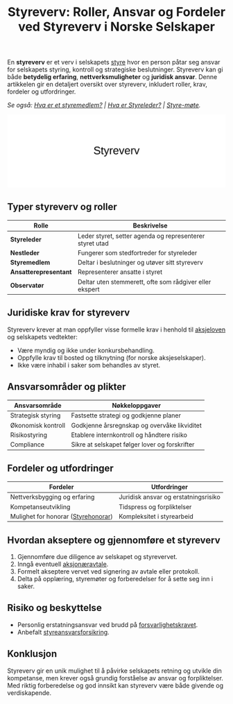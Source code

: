 ﻿---
title: "Styreverv: Roller, Ansvar og Fordeler ved Styreverv i Norske Selskaper"
seoTitle: "Styreverv: Roller, Ansvar og Fordeler ved Styreverv i Norske Selskaper"
description: 'En **styreverv** er et verv i selskapets [styre](/blogs/regnskap/hva-er-styre "Hva er Styre? Ansvar, Rolle og Oppgaver i Aksjeselskap") hvor en person påtar se...'
---

En **styreverv** er et verv i selskapets [styre](/blogs/regnskap/hva-er-styre "Hva er Styre? Ansvar, Rolle og Oppgaver i Aksjeselskap") hvor en person påtar seg ansvar for selskapets styring, kontroll og strategiske beslutninger. Styreverv kan gi både **betydelig erfaring**, **nettverksmuligheter** og **juridisk ansvar**. Denne artikkelen gir en detaljert oversikt over styreverv, inkludert roller, krav, fordeler og utfordringer.

*Se også: [Hva er et styremedlem?](/blogs/regnskap/hva-er-et-styremedlem "Hva er et styremedlem? En Komplett Guide til Styremedlemmets Rolle og Ansvar") | [Hva er Styreleder?](/blogs/regnskap/styreleder "Hva er Styreleder? Styrets Lederrolle i Norske Aksjeselskaper") | [Styre-møte](/blogs/regnskap/hva-er-et-styremote "Hva er et styremøte? Guide til Møter, Protokoller og Prosess").*

![Styreverv](styreverv.svg)

## Typer styreverv og roller

| Rolle                | Beskrivelse                                                          |
|----------------------|----------------------------------------------------------------------|
| **Styreleder**       | Leder styret, setter agenda og representerer styret utad              |
| **Nestleder**        | Fungerer som stedfortreder for styreleder                            |
| **Styremedlem**      | Deltar i beslutninger og utøver sitt styreverv                       |
| **Ansatterepresentant** | Representerer ansatte i styret                                       |
| **Observatør**       | Deltar uten stemmerett, ofte som rådgiver eller ekspert               |

## Juridiske krav for styreverv

Styreverv krever at man oppfyller visse formelle krav i henhold til [aksjeloven](/blogs/regnskap/hva-er-aksjeloven "Hva er Aksjeloven? Regler for Aksjeselskaper i Norge") og selskapets vedtekter:

- Være myndig og ikke under konkursbehandling.
- Oppfylle krav til bosted og tilknytning (for norske aksjeselskaper).
- Ikke være inhabil i saker som behandles av styret.

## Ansvarsområder og plikter

| Ansvarsområde      | Nøkkeloppgaver                                                      |
|--------------------|----------------------------------------------------------------------|
| Strategisk styring | Fastsette strategi og godkjenne planer                               |
| Økonomisk kontroll | Godkjenne årsregnskap og overvåke likviditet                         |
| Risikostyring      | Etablere internkontroll og håndtere risiko                           |
| Compliance         | Sikre at selskapet følger lover og forskrifter                       |

## Fordeler og utfordringer

| Fordeler                                                       | Utfordringer                                             |
|----------------------------------------------------------------|----------------------------------------------------------|
| Nettverksbygging og erfaring                                   | Juridisk ansvar og erstatningsrisiko                     |
| Kompetanseutvikling                                          | Tidspress og forpliktelser                               |
| Mulighet for honorar ([Styrehonorar](/blogs/regnskap/styrehonorar "Hva er Styrehonorar? Guide til Styremedlemsvederlag")) | Kompleksitet i styrearbeid                              |

## Hvordan akseptere og gjennomføre et styreverv

1. Gjennomføre due diligence av selskapet og styrevervet.
2. Inngå eventuell [aksjonæravtale](/blogs/regnskap/aksjonaeravtale "Hva er en Aksjonæravtale? En Omfattende Guide til Aksjonæravtaler i Norge").
3. Formelt akseptere vervet ved signering av avtale eller protokoll.
4. Delta på opplæring, styremøter og forberedelser for å sette seg inn i saker.

## Risiko og beskyttelse

- Personlig erstatningsansvar ved brudd på [forsvarlighetskravet](/blogs/regnskap/hva-er-forsvarlighetskrav "Hva er Forsvarlighetskrav? Krav til Kapital og Likviditet").
- Anbefalt [styreansvarsforsikring](/blogs/regnskap/styreansvarsforsikring "Hva er Styreansvarsforsikring? En Guide til Styremedlemsforsikring i Norge").

## Konklusjon

Styreverv gir en unik mulighet til å påvirke selskapets retning og utvikle din kompetanse, men krever også grundig forståelse av ansvar og forpliktelser. Med riktig forberedelse og god innsikt kan styreverv være både givende og verdiskapende.










